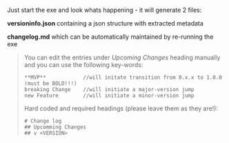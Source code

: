 Just start the exe and look whats happening - it will generate 2 files:



**versioninfo.json** containing a json structure with extracted metadata

**changelog.md** which can be automatically maintained by re-running the exe



>  You can edit the entries under *Upcoming Changes* heading manually and you can use the following key-words:
>
> ```
> **MVP**            //will initate transition from 0.x.x to 1.0.0 (must be BOLD!!!)
> breaking Change    //will initiate a major-version jump
> new Feature        //will initiate a minor-version jump
> ```
>
> Hard coded and required headings (please leave them as they are!):
>
> ```
> # Change log
> ## Upcomming Changes
> ## v <VERSION>
> ```


